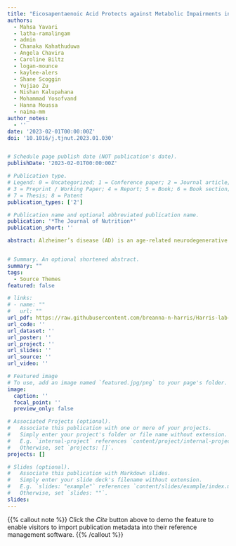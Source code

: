```yaml
---
title: "Eicosapentaenoic Acid Protects against Metabolic Impairments in the APPswe/PS1dE9 Alzheimer's Disease Mouse Model"
authors:
  - Mahsa Yavari
  - latha-ramalingam
  - admin
  - Chanaka Kahathuduwa
  - Angela Chavira
  - Caroline Biltz
  - logan-mounce
  - kaylee-alers
  - Shane Scoggin
  - Yujiao Zu
  - Nishan Kalupahana
  - Mohammad Yosofvand
  - Hanna Moussa
  - naima-mm
author_notes:
  - ''
date: '2023-02-01T00:00:00Z'
doi: '10.1016/j.tjnut.2023.01.030'


# Schedule page publish date (NOT publication's date).
publishDate: '2023-02-01T00:00:00Z'

# Publication type.
# Legend: 0 = Uncategorized; 1 = Conference paper; 2 = Journal article;
# 3 = Preprint / Working Paper; 4 = Report; 5 = Book; 6 = Book section;
# 7 = Thesis; 8 = Patent
publication_types: ['2']

# Publication name and optional abbreviated publication name.
publication: '*The Journal of Nutrition*'
publication_short: ''

abstract: Alzheimer’s disease (AD) is an age-related neurodegenerative disease characterized by amyloid-β (Aβ) plaques. Systemic inflammation and obesity may exacerbate AD pathogenesis. We previously reported anti-inflammatory and anti-obesity effects of EPA in mice. We aimed to determine whether EPA reduces obesity-associated metabolic dysfunctions and Aβ accumulation in AD amyloidogenic mice.


# Summary. An optional shortened abstract.
summary: ""
tags:
  - Source Themes
featured: false

# links:
# - name: ""
#   url: ""
url_pdf: https://raw.githubusercontent.com/breanna-n-harris/Harris-lab-website/6ada930f53e91c3483fbaf0f479abf5dedf4c435/content/publication/Yavari_etal_2023_JN_metabolic_AD_mice/Yavari_etal_2023_JN_metabolic_AD_mice.pdf
url_code: ''
url_dataset: ''
url_poster: ''
url_project: ''
url_slides: ''
url_source: ''
url_video: ''

# Featured image
# To use, add an image named `featured.jpg/png` to your page's folder.
image:
  caption: ''
  focal_point: ''
  preview_only: false

# Associated Projects (optional).
#   Associate this publication with one or more of your projects.
#   Simply enter your project's folder or file name without extension.
#   E.g. `internal-project` references `content/project/internal-project/index.md`.
#   Otherwise, set `projects: []`.
projects: []

# Slides (optional).
#   Associate this publication with Markdown slides.
#   Simply enter your slide deck's filename without extension.
#   E.g. `slides: "example"` references `content/slides/example/index.md`.
#   Otherwise, set `slides: ""`.
slides:
---
```


{{% callout note %}}
Click the _Cite_ button above to demo the feature to enable visitors to import publication metadata into their reference management software.
{{% /callout %}}
